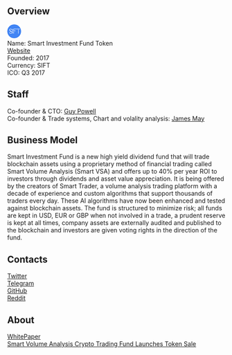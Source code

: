 ## Overview
![logo](../projects/logo/smart_investment_fund_token.png)  
Name: Smart Investment Fund Token  
[Website](https://smartift.com/)  
Founded: 2017  
Currency: SIFT  
ICO: Q3 2017
## Staff
Co-founder & CTO: [Guy Powell](../people/guy_powell.md)  
Co-founder & Trade systems, Chart and volality analysis: [James May](../people/james_may.md)  
## Business Model
Smart Investment Fund is a new high yield dividend fund that will trade blockchain assets using a proprietary method of financial trading called Smart Volume Analysis (Smart VSA) and offers up to 40% per year ROI to investors through dividends and asset value appreciation. It is being offered by the creators of Smart Trader, a volume analysis trading platform with a decade of experience and custom algorithms that support thousands of traders every day. These AI algorithms have now been enhanced and tested against blockchain assets. The fund is structured to minimize risk; all funds are kept in USD, EUR or GBP when not involved in a trade, a prudent reserve is kept at all times, company assets are externally audited and published to the blockchain and investors are given voting rights in the direction of the fund.
## Contacts  
[Twitter](https://twitter.com/smartift)  
[Telegram](https://t.me/smartift)     
[GitHub](https://github.com/smartift/)    
[Reddit](https://www.reddit.com/r/SmartIFT/)  
## About  
[WhitePaper](https://smartift.com/sift_whitepaper.pdf)    
[Smart Volume Analysis Crypto Trading Fund Launches Token Sale](http://www.the-blockchain.com/2017/07/24/smart-volume-analysis-crypto-trading-fund-launches-token-sale/)

